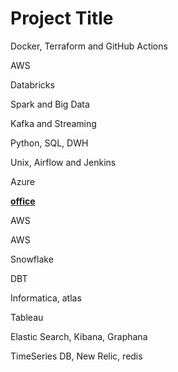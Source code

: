 
# Project Title

Docker, Terraform and GitHub Actions

AWS

Databricks

Spark and Big Data

Kafka and Streaming

Python, SQL, DWH

Unix, Airflow and Jenkins

Azure


<u> **office** </u>

AWS

AWS

Snowflake

DBT

Informatica, atlas

Tableau

Elastic Search, Kibana, Graphana

TimeSeries DB, New Relic, redis


